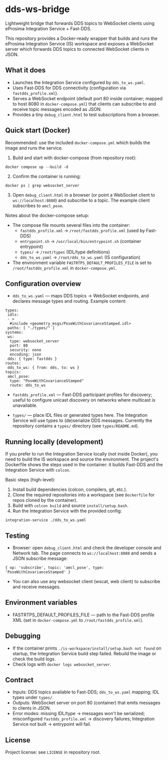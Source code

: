 # dds-ws-bridge

Lightweight bridge that forwards DDS topics to WebSocket clients using eProsima Integration Service + Fast-DDS.

This repository provides a Docker-ready wrapper that builds and runs the eProsima Integration Service (IS) workspace and exposes a WebSocket server which forwards DDS topics to connected WebSocket clients in JSON.

## What it does

- Launches the Integration Service configured by `dds_to_ws.yaml`.
- Uses Fast-DDS for DDS connectivity (configuration via `fastdds_profile.xml`).
- Serves a WebSocket endpoint (default port 80 inside container; mapped to host 8080 in `docker-compose.yml`) that clients can subscribe to and receive topic messages encoded as JSON.
- Provides a tiny `debug_client.html` to test subscriptions from a browser.

## Quick start (Docker)

Recommended: use the included `docker-compose.yml` which builds the image and runs the service.

1. Build and start with docker-compose (from repository root):

```
docker compose up --build -d
```

2. Confirm the container is running:

```
docker ps | grep websocket_server
```

3. Open `debug_client.html` in a browser (or point a WebSocket client to `ws://localhost:8080`) and subscribe to a topic. The example client subscribes to `amcl_pose`.

Notes about the docker-compose setup:

- The compose file mounts several files into the container:
  - `fastdds_profile.xml` -> `/root/fastdds_profile.xml` (used by Fast-DDS)
  - `entrypoint.sh` -> `/usr/local/bin/entrypoint.sh` (container entrypoint)
  - `types/` -> `/root/types` (IDL/type definitions)
  - `dds_to_ws.yaml` -> `/root/dds_to_ws.yaml` (IS configuration)
- The environment variable `FASTRTPS_DEFAULT_PROFILES_FILE` is set to `/root/fastdds_profile.xml` in `docker-compose.yml`.

## Configuration overview

- `dds_to_ws.yaml` — maps DDS topics -> WebSocket endpoints, and declares message types and routing. Example content:

```
types:
 idls:
 - >
  #include <geometry_msgs/PoseWithCovarianceStamped.idl>
 paths: [ "./types/" ]
systems:
 ws:
  type: websocket_server
  port: 80
  security: none
  encoding: json
 dds: { type: fastdds }
routes:
 dds_to_ws: { from: dds, to: ws }
topics:
 amcl_pose:
  type: "PoseWithCovarianceStamped"
  route: dds_to_ws
```

- `fastdds_profile.xml` — Fast-DDS participant profiles for discovery; useful to configure unicast discovery on networks where multicast is unavailable.

- `types/` — place IDL files or generated types here. The Integration Service will use types to (de)serialize DDS messages. Currently the repository contains a `types/` directory (see `types/README.md`).

## Running locally (development)

If you prefer to run the Integration Service locally (not inside Docker), you need to build the IS workspace and source the environment. The project's Dockerfile shows the steps used in the container: it builds Fast-DDS and the Integration Service with `colcon`.

Basic steps (high-level):

1. Install build dependencies (colcon, compilers, git, etc.).
2. Clone the required repositories into a workspace (see `Dockerfile` for repos cloned by the container).
3. Build with `colcon build` and source `install/setup.bash`.
4. Run the Integration Service with the provided config:

```
integration-service ./dds_to_ws.yaml
```

## Testing

- Browser: open `debug_client.html` and check the developer console and Network tab. The page connects to `ws://localhost:8080` and sends a JSON subscribe message:

```
{ op: 'subscribe', topic: 'amcl_pose', type: 'PoseWithCovarianceStamped' }
```

- You can also use any websocket client (wscat, web client) to subscribe and receive messages.

## Environment variables

- FASTRTPS_DEFAULT_PROFILES_FILE — path to the Fast-DDS profile XML (set in `docker-compose.yml` to `/root/fastdds_profile.xml`).

## Debugging

- If the container prints `./is-workspace/install/setup.bash not found` on startup, the Integration Service build step failed. Rebuild the image or check the build logs.
- Check logs with `docker logs websocket_server`.

## Contract

- Inputs: DDS topics available to Fast-DDS; `dds_to_ws.yaml` mapping; IDL types under `types/`.
- Outputs: WebSocket server on port 80 (container) that emits messages to clients in JSON.
- Error modes: missing IDL/type -> messages won't be serialized; misconfigured `fastdds_profile.xml` -> discovery failures; Integration Service not built -> entrypoint will fail.

## License

Project license: see `LICENSE` in repository root.
